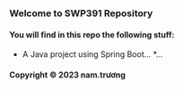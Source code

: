 ### Welcome to SWP391 Repository

#### You will find in this repo the following stuff:

* A Java project using Spring Boot...
*...

#### Copyright © 2023 nam.trương